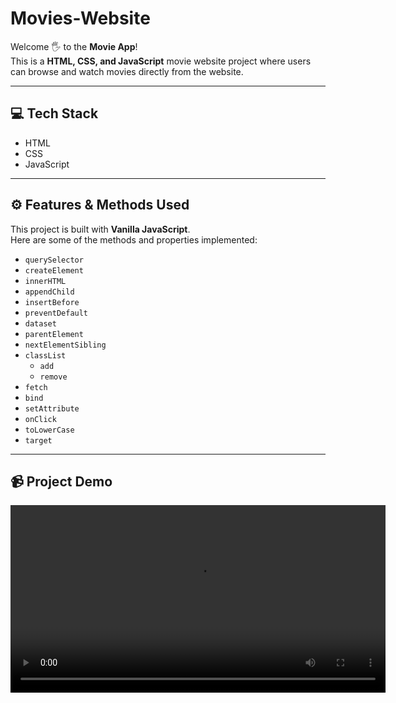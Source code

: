 # Movies-Website

Welcome 🖐 to the **Movie App**!  
This is a **HTML, CSS, and JavaScript** movie website project where users can browse and watch movies directly from the website.  

---

## 💻 Tech Stack
- HTML  
- CSS  
- JavaScript  

---

## ⚙️ Features & Methods Used
This project is built with **Vanilla JavaScript**.  
Here are some of the methods and properties implemented:

- `querySelector`  
- `createElement`  
- `innerHTML`  
- `appendChild`  
- `insertBefore`  
- `preventDefault`  
- `dataset`  
- `parentElement`  
- `nextElementSibling`  
- `classList`  
  - `add`  
  - `remove`  
- `fetch`  
- `bind`  
- `setAttribute`  
- `onClick`  
- `toLowerCase`  
- `target`

---

## 📹 Project Demo  

<video src="demo.mp4" width="600" controls></video>
